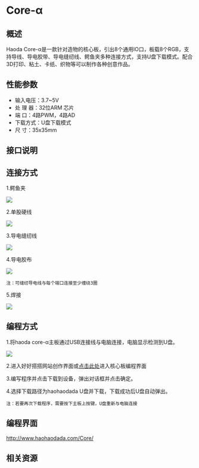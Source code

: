 # Core-α

## 概述

Haoda Core-α是一款针对造物的核心板，引出8个通用IO口，板载8个RGB，支持导线、导电胶带、导电缝纫线、鳄鱼夹多种连接方式，支持U盘下载模式。配合3D打印、粘土、卡纸、织物等可以制作各种创意作品。

## 性能参数

* 输入电压：3.7~5V
* 处 理 器：32位ARM 芯片
* 端    口：4路PWM，4路AD
* 下载方式：U盘下载模式
* 尺    寸：35x35mm

## 接口说明


## 连接方式

1.鳄鱼夹

![](../../.gitbook/assets/core-1.png)

2.单股硬线

![](../../.gitbook/assets/core-2.png)

3.导电缝纫线

![](../../.gitbook/assets/core-3.png)

4.导电胶布

![](../../.gitbook/assets/core-4.png)

```text
注：可缝纫导电线与每个端口连接至少缠绕3圈
```

5.焊接

![](../../.gitbook/assets/core-5.png)

## 编程方式
1.将haoda core-α主板通过USB连接线与电脑连接，电脑显示检测到U盘。

![](../../.gitbook/assets/nduino-wulink-1.png)

2.进入好好搭搭网站创作界面或[点击此处](http://www.haohaodada.com/Core/)进入核心板编程界面

3.编写程序并点击下载到设备，弹出对话框并点击确定。

4.选择下载路径为haohaodada U盘并下载，下载成功后U盘自动弹出。

```text
注：若要再次下载程序，需要按下主板上按键，U盘重新与电脑连接
```
## 编程界面

http://www.haohaodada.com/Core/

## 相关资源


